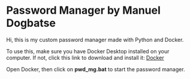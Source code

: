 # Password Manager by Manuel Dogbatse
Hi, this is my custom password manager made with Python and Docker.

To use this, make sure you have Docker Desktop installed on your computer. If not, click this link to download and install it: [Docker](https://docs.docker.com/get-docker/)

Open Docker, then click on **pwd_mg.bat** to start the password manager.
